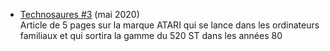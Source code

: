 * [Technosaures #3](https://www.programmez.com/technosaures/technosaures-3) (mai 2020) <br/>
Article de 5 pages sur la marque ATARI qui se lance dans les ordinateurs familiaux et qui sortira  la gamme du 520 ST dans les années 80
<br/>